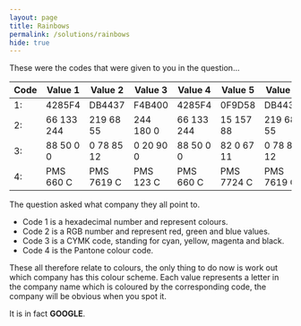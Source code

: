 ```yaml
---
layout: page
title: Rainbows
permalink: /solutions/rainbows
hide: true
---
```


These were the codes that were given to you in the question...

| Code | Value 1    | Value 2    | Value 3   | Value 4    | Value 5    | Value 6    |
|------|------------|------------|-----------|------------|------------|------------|
| 1:   | 4285F4     | DB4437     | F4B400    | 4285F4     | 0F9D58     | DB4437     |
| 2:   | 66 133 244 | 219 68 55  | 244 180 0 | 66 133 244 | 15 157 88  | 219 68 55  |
| 3:   | 88 50 0 0  | 0 78 85 12 | 0 20 90 0 | 88 50 0 0  | 82 0 67 11 | 0 78 85 12 |
| 4:   | PMS 660 C  | PMS 7619 C | PMS 123 C | PMS 660 C  | PMS 7724 C | PMS 7619 C |

The question asked what company they all point to.

* Code 1 is a hexadecimal number and represent colours.
* Code 2 is a RGB number and represent red, green and blue values.
* Code 3 is a CYMK code, standing for cyan, yellow, magenta and black.
* Code 4 is the Pantone colour code.

These all therefore relate to colours, the only thing to do now is work out
which company has this colour scheme. Each value represents a letter in the
company name which is coloured by the corresponding code, the company will be
obvious when you spot it.

It is in fact **GOOGLE**.